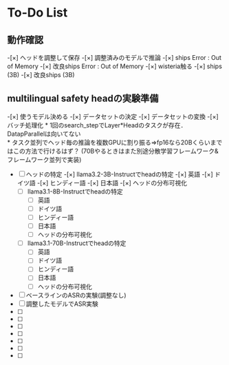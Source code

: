 # To-Do List

## 動作確認

-[×] ヘッドを調整して保存
-[×] 調整済みのモデルで推論
-[×] ships
    Error : Out of Memory
-[×] 改良ships
    Error : Out of Memory
-[×] wisteria触る
-[×] ships (3B)
-[×] 改良ships (3B)
## multilingual safety headの実験準備
-[×] 使うモデル決める
-[×] データセットの決定 
-[×] データセットの変換
-[×] バッチ処理化 
    * 1回のsearch_stepでLayer*Headのタスクが存在．DatapParallelは向いてない   
    * タスク並列でヘッド毎の推論を複数GPUに割り振る⇒fp16なら20Bくらいまではこの方法で行けるはず？
        (70Bやるときはまた別途分散学習フレームワーク&フレームワーク並列で実装)
-[ ] ヘッドの特定
    -[×] llama3.2-3B-Instructでheadの特定
        -[×] 英語
        -[×] ドイツ語
        -[×] ヒンディー語
        -[×] 日本語
        -[×] ヘッドの分布可視化
    -[ ] llama3.1-8B-Instructでheadの特定
        -[ ] 英語
        -[ ] ドイツ語
        -[ ] ヒンディー語
        -[ ] 日本語
        -[ ] ヘッドの分布可視化
    -[ ] llama3.1-70B-Instructでheadの特定
        -[ ] 英語
        -[ ] ドイツ語
        -[ ] ヒンディー語
        -[ ] 日本語
        -[ ] ヘッドの分布可視化
-[ ] ベースラインのASRの実験(調整なし)
-[ ] 調整したモデルでASR実験
-[ ]
-[ ]
-[ ]
-[ ]
-[ ]
-[ ]
-[ ]
